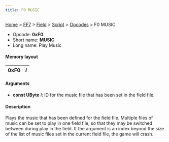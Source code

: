 ```yaml
---
title: F0_MUSIC
---
```


[Home](../../../../index.md) > [FF7](../../../../FF7.md) > [Field](../../../Field.md) > [Script](../../Script.md) > [Opcodes](../Opcodes.md) > F0 MUSIC

-   Opcode: **0xF0**
-   Short name: **MUSIC**
-   Long name: Play Music

#### Memory layout

| 0xF0 | *I* |
|------|-----|

#### Arguments

-   **const UByte** *I*: ID for the music file that has been set in the field file.

#### Description

Plays the music that has been defined for the field file. Multiple files of music can be set to play in one field file, so that they may be switched between during play in the field. If the argument is an index beyond the size of the list of music files set in the current field file, the game will crash.
